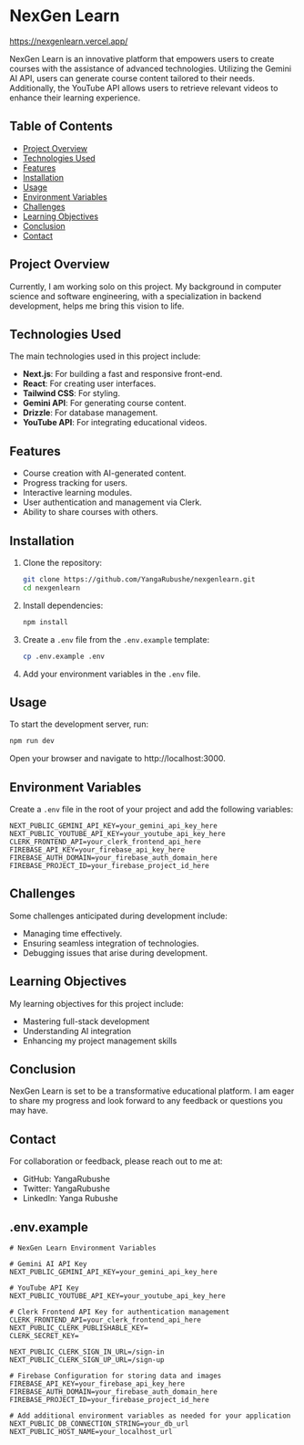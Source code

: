 # NexGen Learn
https://nexgenlearn.vercel.app/

NexGen Learn is an innovative platform that empowers users to create courses with the assistance of advanced technologies. Utilizing the Gemini AI API, users can generate course content tailored to their needs. Additionally, the YouTube API allows users to retrieve relevant videos to enhance their learning experience.

## Table of Contents
- [Project Overview](#project-overview)
- [Technologies Used](#technologies-used)
- [Features](#features)
- [Installation](#installation)
- [Usage](#usage)
- [Environment Variables](#environment-variables)
- [Challenges](#challenges)
- [Learning Objectives](#learning-objectives)
- [Conclusion](#conclusion)
- [Contact](#contact)

## Project Overview
Currently, I am working solo on this project. My background in computer science and software engineering, with a specialization in backend development, helps me bring this vision to life. 

## Technologies Used
The main technologies used in this project include:
- **Next.js**: For building a fast and responsive front-end.
- **React**: For creating user interfaces.
- **Tailwind CSS**: For styling.
- **Gemini API**: For generating course content.
- **Drizzle**: For database management.
- **YouTube API**: For integrating educational videos.

## Features
- Course creation with AI-generated content.
- Progress tracking for users.
- Interactive learning modules.
- User authentication and management via Clerk.
- Ability to share courses with others.

## Installation
1. Clone the repository:
   ```bash
   git clone https://github.com/YangaRubushe/nexgenlearn.git
   cd nexgenlearn

2. Install dependencies:
   ```bash
   npm install
   ```

3. Create a `.env` file from the `.env.example` template:
   ```bash
   cp .env.example .env
   ```

4. Add your environment variables in the `.env` file.

## Usage

To start the development server, run:

```bash
npm run dev
```

Open your browser and navigate to http://localhost:3000.

## Environment Variables

Create a `.env` file in the root of your project and add the following variables:

```
NEXT_PUBLIC_GEMINI_API_KEY=your_gemini_api_key_here
NEXT_PUBLIC_YOUTUBE_API_KEY=your_youtube_api_key_here
CLERK_FRONTEND_API=your_clerk_frontend_api_here
FIREBASE_API_KEY=your_firebase_api_key_here
FIREBASE_AUTH_DOMAIN=your_firebase_auth_domain_here
FIREBASE_PROJECT_ID=your_firebase_project_id_here
```

## Challenges

Some challenges anticipated during development include:
- Managing time effectively.
- Ensuring seamless integration of technologies.
- Debugging issues that arise during development.

## Learning Objectives

My learning objectives for this project include:
- Mastering full-stack development
- Understanding AI integration
- Enhancing my project management skills

## Conclusion

NexGen Learn is set to be a transformative educational platform. I am eager to share my progress and look forward to any feedback or questions you may have.

## Contact

For collaboration or feedback, please reach out to me at:
- GitHub: YangaRubushe
- Twitter: YangaRubushe
- LinkedIn: Yanga Rubushe

## .env.example

```plaintext
# NexGen Learn Environment Variables

# Gemini AI API Key
NEXT_PUBLIC_GEMINI_API_KEY=your_gemini_api_key_here

# YouTube API Key
NEXT_PUBLIC_YOUTUBE_API_KEY=your_youtube_api_key_here

# Clerk Frontend API Key for authentication management
CLERK_FRONTEND_API=your_clerk_frontend_api_here
NEXT_PUBLIC_CLERK_PUBLISHABLE_KEY=
CLERK_SECRET_KEY=

NEXT_PUBLIC_CLERK_SIGN_IN_URL=/sign-in
NEXT_PUBLIC_CLERK_SIGN_UP_URL=/sign-up

# Firebase Configuration for storing data and images
FIREBASE_API_KEY=your_firebase_api_key_here
FIREBASE_AUTH_DOMAIN=your_firebase_auth_domain_here
FIREBASE_PROJECT_ID=your_firebase_project_id_here

# Add additional environment variables as needed for your application
NEXT_PUBLIC_DB_CONNECTION_STRING=your_db_url
NEXT_PUBLIC_HOST_NAME=your_localhost_url
